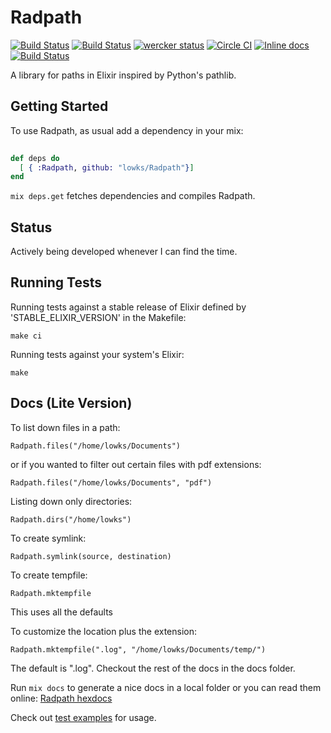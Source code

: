 # Radpath

[![Build Status](https://travis-ci.org/lowks/Radpath.png?branch=master)](https://travis-ci.org/lowks/Radpath)
[![Build Status](https://drone.io/github.com/lowks/Radpath/status.png)](https://drone.io/github.com/lowks/Radpath/latest)
[![wercker status](https://app.wercker.com/status/8a98607487fbd4ad61904acbb840e31a/m/ "wercker status")](https://app.wercker.com/project/bykey/8a98607487fbd4ad61904acbb840e31a)
[![Circle CI](https://circleci.com/gh/lowks/Radpath/tree/master.png?style=badge)](https://circleci.com/gh/lowks/Radpath/tree/master)
[![Inline docs](http://inch-ci.org/github/lowks/Radpath.svg?branch=master&style=flat)](http://inch-ci.org/github/lowks/Radpath)
[![Build Status](https://snap-ci.com/lowks/Radpath/branch/master/build_image)](https://snap-ci.com/lowks/Radpath/branch/master)

A library for paths in Elixir inspired by Python's pathlib.


## Getting Started

To use Radpath, as usual add a dependency in your mix:

``` elixir
    
def deps do
  [ { :Radpath, github: "lowks/Radpath"}]
end
```

`mix deps.get` fetches dependencies and compiles Radpath.

## Status

Actively being developed whenever I can find the time.

## Running Tests

Running tests against a stable release of Elixir defined by 'STABLE_ELIXIR_VERSION' in the Makefile:

```
make ci
```

Running tests against your system's Elixir:

```
make
```

## Docs (Lite Version)

To list down files in a path:

```
Radpath.files("/home/lowks/Documents")
```

or if you wanted to filter out certain files with pdf extensions:

```
Radpath.files("/home/lowks/Documents", "pdf")
```

Listing down only directories:

```
Radpath.dirs("/home/lowks")                  
```

To create symlink:

```
Radpath.symlink(source, destination)
```

To create tempfile:

```
Radpath.mktempfile
```

This uses all the defaults

To customize the location plus the extension: 

```
Radpath.mktempfile(".log", "/home/lowks/Documents/temp/")
```

The default is ".log". Checkout the rest of the docs in the docs folder.

Run `mix docs` to generate a nice docs in a local folder or you can read them online: [Radpath hexdocs](http://hexdocs.pm/radpath/ "Hexdocs link for Radpath")

Check out [test examples](./test/radpath_test.exs) for usage.
